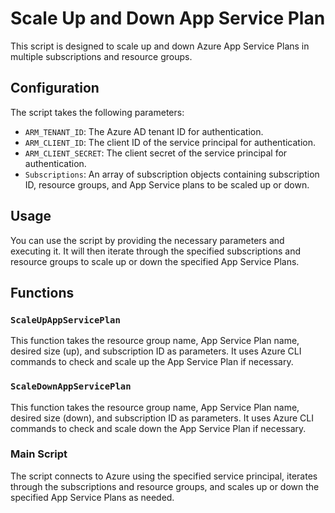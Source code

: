 # Scale Up and Down App Service Plan

This script is designed to scale up and down Azure App Service Plans in multiple subscriptions and resource groups.

## Configuration

The script takes the following parameters:

- `ARM_TENANT_ID`: The Azure AD tenant ID for authentication.
- `ARM_CLIENT_ID`: The client ID of the service principal for authentication.
- `ARM_CLIENT_SECRET`: The client secret of the service principal for authentication.
- `Subscriptions`: An array of subscription objects containing subscription ID, resource groups, and App Service plans to be scaled up or down.

## Usage

You can use the script by providing the necessary parameters and executing it. It will then iterate through the specified subscriptions and resource groups to scale up or down the specified App Service Plans.

## Functions

### `ScaleUpAppServicePlan`

This function takes the resource group name, App Service Plan name, desired size (up), and subscription ID as parameters. It uses Azure CLI commands to check and scale up the App Service Plan if necessary.

### `ScaleDownAppServicePlan`

This function takes the resource group name, App Service Plan name, desired size (down), and subscription ID as parameters. It uses Azure CLI commands to check and scale down the App Service Plan if necessary.

### Main Script

The script connects to Azure using the specified service principal, iterates through the subscriptions and resource groups, and scales up or down the specified App Service Plans as needed.

